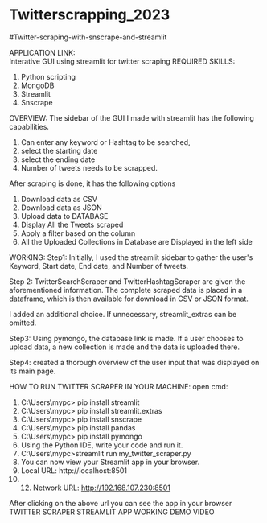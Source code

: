 # Twitterscrapping_2023

#Twitter-scraping-with-snscrape-and-streamlit

APPLICATION LINK:  
Interative GUI using streamlit for twitter scraping
REQUIRED SKILLS:
1.	Python scripting
2.	MongoDB
3.	Streamlit
4.	Snscrape

OVERVIEW:
The sidebar of the GUI I made with streamlit has the following capabilities.
1.	Can enter any keyword or Hashtag to be searched,
2.	select the starting date
3.	select the ending date
4.	Number of tweets needs to be scrapped.

After scraping is done, it has the following options
1.	Download data as CSV
2.	Download data as JSON
3.	Upload data to DATABASE
4.  Display All the Tweets scraped
5.	Apply a filter based on the column
6.	All the Uploaded Collections in Database are Displayed in the left side

WORKING:
Step1: Initially, I used the streamlit sidebar to gather the user's Keyword, Start date, End date, and Number of tweets. 

Step 2: TwitterSearchScraper and TwitterHashtagScraper are given the aforementioned information. The complete scraped data is placed in a dataframe, which is then available for download in CSV or JSON format.

I added an additional choice. If unnecessary, streamlit_extras can be omitted.

Step3: Using pymongo, the database link is made. If a user chooses to upload data, a new collection is made and the data is uploaded there.

Step4: created a thorough overview of the user input that was displayed on its main page.

HOW TO RUN TWITTER SCRAPER IN YOUR MACHINE: open cmd:
1.	C:\Users\mypc> pip install streamlit
2.	C:\Users\mypc> pip install streamlit.extras
3.	C:\Users\mypc> pip install snscrape
4.	C:\Users\mypc> pip install pandas
5.	C:\Users\mypc> pip install pymongo
6.	Using the Python IDE, write your code and run it.
7.	C:\Users\mypc>streamlit run my_twitter_scraper.py
8.	You can now view your Streamlit app in your browser.
9.  Local URL: http://localhost:8501
10.	12.	Network URL: http://192.168.107.230:8501

After clicking on the above url you can see the app in your browser
TWITTER SCRAPER STREAMLIT APP WORKING DEMO VIDEO
